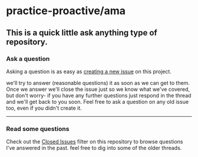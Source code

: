 # practice-proactive/ama

This is a quick little ask anything type of repository. 
---

### Ask a question

Asking a question is as easy as [creating a new issue](https://github.com/practice-proactive/ama/issues) on this project. 

we'll try to answer (reasonable questions) it as soon as we can get to them. 
Once we answer we'll close the issue just so we know what we've covered, but don't worry- if you have any further
questions just respond in the thread and we'll get back to you soon. 
Feel free to ask a question on any old issue too, even if you didn't create it.

---

### Read some questions

Check out the [Closed Issues](https://github.com/practice-proactive/ama/issues?q=is%3Aissue+is%3Aclosed)
filter on this repository to browse questions I've answered in the past.
feel free to dig into some of the older threads.

